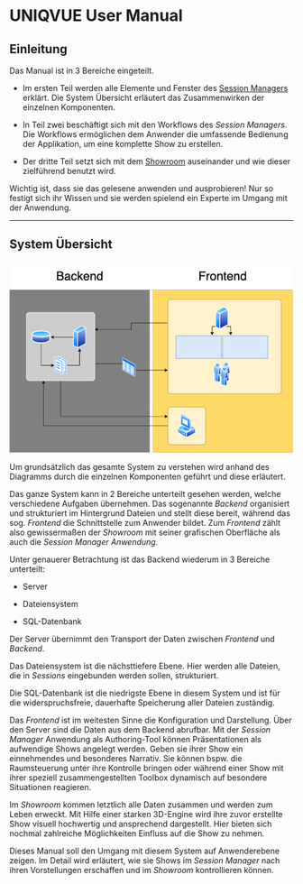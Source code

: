 # UNIQVUE User Manual  





## Einleitung 


Das Manual ist in 3 Bereiche eingeteilt. 



* Im ersten Teil werden alle Elemente und Fenster des [Session Managers](sessionmanager.md) erklärt. Die System Übersicht erläutert das Zusammenwirken der einzelnen Komponenten.

* In Teil zwei beschäftigt sich mit den Workflows des *Session Managers*. Die Workflows ermöglichen dem Anwender die umfassende Bedienung der Applikation, um eine komplette Show zu erstellen.

* Der dritte Teil setzt sich mit dem [Showroom](showroom.md) auseinander und wie dieser zielführend benutzt wird.</p></li>


Wichtig ist, dass sie das gelesene anwenden und ausprobieren! Nur so festigt sich ihr Wissen und sie werden spielend ein Experte im Umgang mit der Anwendung. 
***


## System Übersicht 

![Placeholder](img/System-Overview-2.png) 



Um grundsätzlich das gesamte System zu verstehen wird anhand des Diagramms durch die einzelnen Komponenten geführt und diese erläutert. 

Das ganze System kann in 2 Bereiche unterteilt gesehen werden, welche verschiedene Aufgaben übernehmen. Das sogenannte *Backend* organisiert und strukturiert im Hintergrund Dateien und stellt diese bereit, während das sog. *Frontend* die Schnittstelle zum Anwender bildet. Zum *Frontend* zählt also gewissermaßen der *Showroom* mit seiner grafischen Oberfläche als auch die *Session Manager Anwendung*. 

Unter genauerer Betrachtung ist das Backend wiederum in 3 Bereiche unterteilt: 
<ul>
<li>Server</p></li> 
</p>
<li>Dateiensystem</p></li> 
</p>
<li>SQL-Datenbank</p></li>
</ul>

Der Server übernimmt den Transport der Daten zwischen *Frontend* und *Backend*. 

Das Dateiensystem ist die nächsttiefere Ebene. Hier werden alle Dateien, die in *Sessions* eingebunden werden sollen, strukturiert. 

Die SQL-Datenbank ist die niedrigste Ebene in diesem System und ist für die widerspruchsfreie, dauerhafte Speicherung aller Dateien zuständig. 

Das *Frontend* ist im weitesten Sinne die Konfiguration und Darstellung. Über den Server sind die Daten aus dem Backend abrufbar. Mit der *Session Manager* Anwendung als Authoring-Tool können Präsentationen als aufwendige Shows angelegt werden. Geben sie ihrer Show ein einnehmendes und besonderes Narrativ. Sie können bspw. die Raumsteuerung unter ihre Kontrolle bringen oder während einer Show mit ihrer speziell zusammengestellten Toolbox dynamisch auf besondere Situationen reagieren. 

Im *Showroom* kommen letztlich alle Daten zusammen und werden zum Leben erweckt. Mit Hilfe einer starken 3D-Engine wird ihre zuvor erstellte Show visuell hochwertig und ansprechend dargestellt. Hier bieten sich nochmal zahlreiche Möglichkeiten Einfluss auf die Show zu nehmen. 

Dieses Manual soll den Umgang mit diesem System auf Anwenderebene zeigen. Im Detail wird erläutert, wie sie Shows im *Session Manager* nach ihren Vorstellungen erschaffen und im *Showroom* kontrollieren können. 
